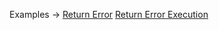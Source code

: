<p class="ExampleLinks">Examples <span class="ExampleLinksTitleSeparator">-></span> <a href="../../examples/output-return-error">Return Error</a> <span class="ExampleLinksSeparator"></span> <a href="../../examples/output-return-error-execution">Return Error Execution</a></p>
